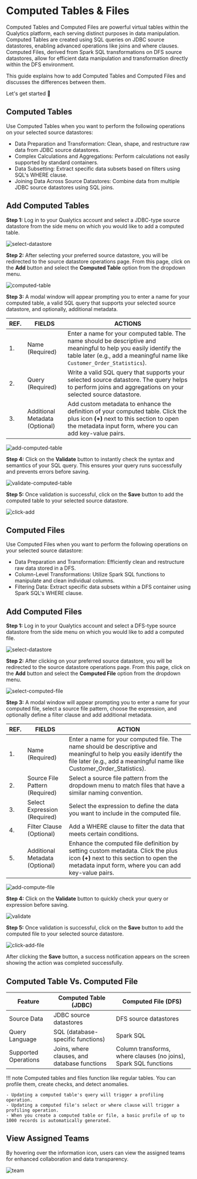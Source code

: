 # Computed Tables & Files

Computed Tables and Computed Files are powerful virtual tables within the Qualytics platform, each serving distinct purposes in data manipulation. Computed Tables are created using SQL queries on JDBC source datastores, enabling advanced operations like joins and where clauses. Computed Files, derived from Spark SQL transformations on DFS source datastores, allow for efficient data manipulation and transformation directly within the DFS environment.

This guide explains how to add Computed Tables and Computed Files and discusses the differences between them.

Let's get started 🚀

## Computed Tables

Use Computed Tables when you want to perform the following operations on your selected source datastores:

-   Data Preparation and Transformation: Clean, shape, and restructure raw data from JDBC source datastores.
-   Complex Calculations and Aggregations: Perform calculations not easily supported by standard containers.
-   Data Subsetting: Extract specific data subsets based on filters using SQL's WHERE clause.     
-   Joining Data Across Source Datastores: Combine data from multiple JDBC source datastores using SQL joins.

## Add Computed Tables

**Step 1:** Log in to your Qualytics account and select a JDBC-type source datastore from the side menu on which you would like to add a computed table.

![select-datastore](../assets/datastores/add-computed-tables-files/select-datastore-light.png)

**Step 2:** After selecting your preferred source datastore, you will be redirected to the source datastore operations page. From this page, click on the **Add** button and select the **Computed Table** option from the dropdown menu.

![computed-table](../assets/datastores/add-computed-tables-files/select-computed-table-light.png)

**Step 3:** A modal window will appear prompting you to enter a name for your computed table, a valid SQL query that supports your selected source datastore, and optionally, additional metadata.

| REF. | FIELDS | ACTIONS |
|------|--------|---------|
| 1.   | Name (Required)  | Enter a name for your computed table. The name should be descriptive and meaningful to help you easily identify the table later (e.g., add a meaningful name like `Customer_Order_Statistics`). |
| 2.   | Query (Required)  | Write a valid SQL query that supports your selected source datastore. The query helps to perform joins and aggregations on your selected source datastore. |
| 3.   | Additional Metadata (Optional)  | Add custom metadata to enhance the definition of your computed table. Click the plus icon **(+)** next to this section to open the metadata input form, where you can add key-value pairs. |

![add-computed-table](../assets/datastores/add-computed-tables-files/add-computed-table-light.png)

**Step 4:** Click on the **Validate** button to instantly check the syntax and semantics of your SQL query. This ensures your query runs successfully and prevents errors before saving.

![validate-computed-table](../assets/datastores/add-computed-tables-files/validate.png)

**Step 5:** Once validation is successful, click on the **Save** button to add the computed table to your selected source datastore.

![click-add](../assets/datastores/add-computed-tables-files/click-add-light.png)

## Computed Files

Use Computed Files when you want to perform the following operations on your selected source datastore:

-  Data Preparation and Transformation: Efficiently clean and restructure raw data stored in a DFS.
-  Column-Level Transformations: Utilize Spark SQL functions to manipulate and clean individual columns.
-  Filtering Data: Extract specific data subsets within a DFS container using Spark SQL's WHERE clause.

## Add Computed Files

**Step 1:** Log in to your Qualytics account and select a DFS-type source datastore from the side menu on which you would like to add a computed file.

![select-datastore](../assets/datastores/add-computed-tables-files/select-datastore-light.png)

**Step 2:** After clicking on your preferred source datastore, you will be redirected to the source datastore operations page. From this page, click on the **Add** button and select the **Computed File** option from the dropdown menu.

![select-computed-file](../assets/datastores/add-computed-tables-files/select-computed-file-light.png)

**Step 3:** A modal window will appear prompting you to enter a name for your computed file, select a source file pattern, choose the expression, and optionally define a filter clause and add additional metadata.

| REF. | FIELDS  | ACTION  |
|------|----------------------------|---------------------------------------|
| 1.   | Name (Required) | Enter a name for your computed file. The name should be descriptive and meaningful to help you easily identify the file later (e.g., add a meaningful name like Customer_Order_Statistics). |
| 2.   | Source File Pattern (Required) | Select a source file pattern from the dropdown menu to match files that have a similar naming convention. |
| 3.   | Select Expression (Required)  | Select the expression to define the data you want to include in the computed file. |
| 4.   | Filter Clause (Optional)   | Add a WHERE clause to filter the data that meets certain conditions. |
| 5.   | Additional Metadata (Optional)   | Enhance the computed file definition by setting custom metadata. Click the plus icon **(+)** next to this section to open the metadata input form, where you can add key-value pairs. |

![add-compute-file](../assets/datastores/add-computed-tables-files/add-compute-file-light.png)

**Step 4:** Click on the **Validate** button to quickly check your query or expression before saving.

![validate](../assets/datastores/add-computed-tables-files/validate-file-light.png)

**Step 5:** Once validation is successful, click on the **Save** button to add the computed file to your selected source datastore.

![click-add-file](../assets/datastores/add-computed-tables-files/click-add-file-light.png)

After clicking the **Save** button, a success notification appears on the screen showing the action was completed successfully.

## Computed Table Vs. Computed File

| Feature             | Computed Table (JDBC)                 | Computed File (DFS)                        |
|---------------------|---------------------------------------|--------------------------------------------|
| Source Data         | JDBC source datastores                | DFS source datastores                      |
| Query Language      | SQL (database-specific functions)     | Spark SQL                                  |
| Supported Operations| Joins, where clauses, and database functions | Column transforms, where clauses (no joins), Spark SQL functions |

!!! note
    Computed tables and files function like regular tables. You can profile them, create checks, and detect anomalies.

    - Updating a computed table's query will trigger a profiling operation.      
    - Updating a computed file's select or where clause will trigger a profiling operation.  
    - When you create a computed table or file, a basic profile of up to 1000 records is automatically generated.

## View Assigned Teams

By hovering over the information icon, users can view the assigned teams for enhanced collaboration and data transparency.

![team](../assets/datastores/add-computed-tables-files/team-light.png)